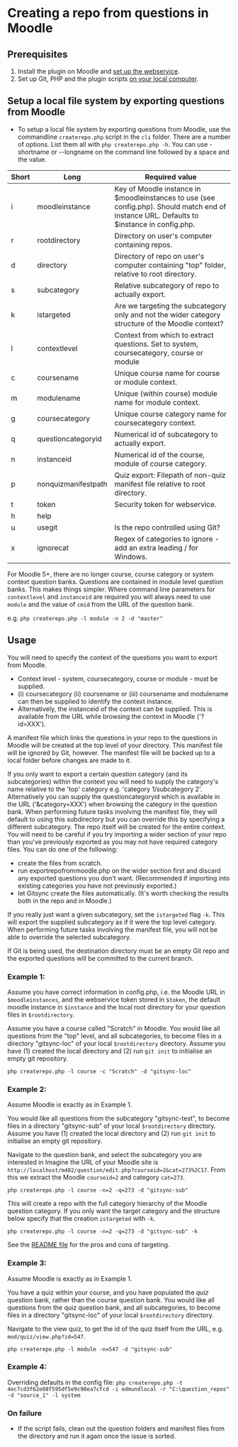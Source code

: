 # Creating a repo from questions in Moodle

## Prerequisites

1. Install the plugin on Moodle and [set up the webservice](webservicesetup.md).
2. Set up Git, PHP and the plugin scripts [on your local computer](localsetup.md).

## Setup a local file system by exporting questions from Moodle

- To setup a local file system by exporting questions from Moodle, use the commandline `createrepo.php` script in the `cli` folder. There are a number of options. List them all with `php createrepo.php -h`. You can use -shortname or --longname on the command line followed by a space and the value.

|Short|Long|Required value|
|-|-|-|
|i|moodleinstance|Key of Moodle instance in $moodleinstances to use (see config.php). Should match end of instance URL. Defaults to $instance in config.php.|
|r|rootdirectory|Directory on user's computer containing repos.|
|d|directory|Directory of repo on user's computer containing "top" folder, relative to root directory.|
|s|subcategory|Relative subcategory of repo to actually export.|
|k|istargeted|Are we targeting the subcategory only and not the wider category structure of the Moodle context?
|l|contextlevel|Context from which to extract questions. Set to system, coursecategory, course or module
|c|coursename|Unique course name for course or module context.
|m|modulename|Unique (within course) module name for module context.
|g|coursecategory|Unique course category name for coursecategory context.
|q|questioncategoryid|Numerical id of subcategory to actually export.
|n|instanceid|Numerical id of the course, module of course category.
|p|nonquizmanifestpath|Quiz export: Filepath of non-quiz manifest file relative to root directory.|
|t|token|Security token for webservice.
|h|help|
|u|usegit|Is the repo controlled using Git?
|x|ignorecat|Regex of categories to ignore - add an extra leading / for Windows.

For Moodle 5+, there are no longer course, course category or system context question banks. Questions are contained
in module level question banks. This makes things simpler. Where command line parameters for
`contextlevel` and `instanceid` are required you will always need to use `module`
and the value of `cmid` from the URL of the question bank.

e.g. `php createrepo.php -l module -n 2 -d "master"`

## Usage

You will need to specify the context of the questions you want to export from Moodle.
- Context level - system, coursecategory, course or module - must be supplied.
- (i) coursecategory (ii) coursename or (iii) coursename and modulename can then be supplied to identify the context instance.
- Alternatively, the instanceid of the context can be supplied. This is available from the URL
while browsing the context in Moodle ('?id=XXX').

A manifest file which links the questions in your repo to the questions in Moodle will be created at the top level of your directory.
This manifest file will be ignored by Git, however. The manifest file will be backed up to a local folder before changes are made to it.

If you only want to export a certain question category (and its subcategories) within the context you
will need to supply the category's name relative to the 'top' category e.g. 'category 1/subcategory 2'.
Alternatively you can supply the questioncategoryid which is available in the URL ('&category=XXX') when browsing the category
in the question bank. When performing future tasks involving the manifest file, they will default to using this subdirectory but you
can override this by specifying a different subcategory.
The repo itself will be created for the entire context.
You will need to be careful if you try importing a wider section of your
repo than you've previously exported as you may not have required category files. You can do one of the following:
- create the files from scratch.
- run exportrepofrommoodle.php on the wider section first and discard any exported questions you don't want. (Recommended if importing
into existing categories you have not previously exported.)
- let Gitsync create the files automatically. (It's worth checking the results both in the repo and in Moodle.)

If you really just want a given subcategory, set the `istargeted` flag `-k`. This will export the supplied subcategory as if it were
the top level category. When performing future tasks involving the manifest file, you will not be able to override the selected subcategory.

If Git is being used, the destination directory must be an empty Git repo and the exported questions will be committed to the current branch.

### Example 1:

Assume you have correct information in config.php, i.e. the Moodle URL in `$moodleinstances`,
and the webservice token stored in `$token`, the default moodle instance in `$instance` and
the local root directory for your question files in `$rootdirectory`.

Assume you have a course called "Scratch" in Moodle.  You would like all questions from the "top"
level, and all subcategories, to become files in a directory "gitsync-loc"
of your local `$rootdirectory` directory.  Assume you have (1) created the
local directory and (2) run `git init` to initialise an empty git repository.

`php createrepo.php -l course -c "Scratch" -d "gitsync-loc" `

### Example 2:

Assume Moodle is exactly as in Example 1.

You would like all questions from the subcategory "gitsync-test", to become files in a directory
"gitsync-sub" of your local `$rootdirectory` directory.  Assume you have (1) created the local directory
and (2) run `git init` to initialise an empty git repository.

Navigate to the question bank, and select the subcategory you are interested in 
Imagine the URL of your Moodle site is `http://localhost/m402/question/edit.php?courseid=2&cat=273%2C17`.
From this we extract the Moodle `courseid=2` and category `cat=273`.

`php createrepo.php -l course -n=2 -q=273 -d "gitsync-sub"`

This will create a repo with the full category hierarchy of the Moodle question category. If you only want
the target category and the structure below specify that the creation `istargeted` with `-k`.

`php createrepo.php -l course -n=2 -q=273 -d "gitsync-sub" -k`

See the [README file](../README.md#Using-subsets-of-materials) for the pros and cons of targeting.

### Example 3:

Assume Moodle is exactly as in Example 1.

You have a quiz within your course, and you have populated the _quiz_ question bank, rather than the course question bank. 
You would like all questions from the quiz question bank, and all subcategories, to become files in a directory
"gitsync-loc" of your local `$rootdirectory` directory.

Navigate to the view quiz, to get the id of the quiz itself from the URL, e.g. `mod/quiz/view.php?id=547`.  

`php createrepo.php -l module -n=547 -d "gitsync-sub"`

### Example 4:

Overriding defaults in the config file:
`php createrepo.php -t 4ec7cd3f62e08f595df5e9c90ea7cfcd -i edmundlocal -r "C:\question_repos" -d "source_1" -l system`

### On failure
- If the script fails, clean out the question folders and manifest files from the directory and run it again once the issue is sorted.
